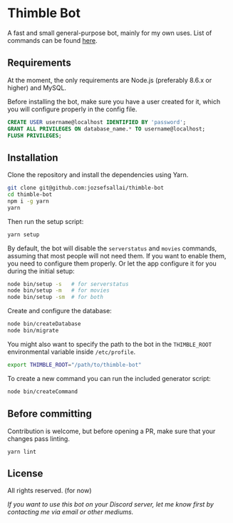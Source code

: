 # Thimble Bot

A fast and small general-purpose bot, mainly for my own uses. List of commands can be found [here](https://github.com/jozsefsallai/thimble-bot/blob/master/COMMANDS.md).

## Requirements

At the moment, the only requirements are Node.js (preferably 8.6.x or higher) and MySQL.

Before installing the bot, make sure you have a user created for it, which you will configure properly in the config file.

```sql
CREATE USER username@localhost IDENTIFIED BY 'password';
GRANT ALL PRIVILEGES ON database_name.* TO username@localhost;
FLUSH PRIVILEGES;
```

## Installation

Clone the repository and install the dependencies using Yarn.

```sh
git clone git@github.com:jozsefsallai/thimble-bot
cd thimble-bot
npm i -g yarn
yarn
```

Then run the setup script:

```sh
yarn setup
```

By default, the bot will disable the `serverstatus` and `movies` commands, assuming that most people will not need them. If you want to enable them, you need to configure them properly. Or let the app configure it for you during the initial setup:

```sh
node bin/setup -s   # for serverstatus
node bin/setup -m   # for movies
node bin/setup -sm  # for both
```

Create and configure the database:

```sh
node bin/createDatabase
node bin/migrate
```

You might also want to specify the path to the bot in the `THIMBLE_ROOT` environmental variable inside `/etc/profile`.
```sh
export THIMBLE_ROOT="/path/to/thimble-bot"
```

To create a new command you can run the included generator script:

```sh
node bin/createCommand
```

## Before committing

Contribution is welcome, but before opening a PR, make sure that your changes pass linting.

```
yarn lint
```

## License

All rights reserved. (for now)

*If you want to use this bot on your Discord server, let me know first by contacting me via email or other mediums.*
